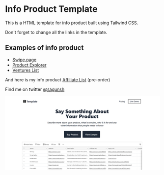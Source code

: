 # Info Product Template

This is a HTML template for info product built using Tailwind CSS.

Don't forget to change all the links in the template.

## Examples of info product

* [Swipe.page](https://www.swipe.page/)
* [Product Explorer](https://productexplorer.io/)
* [Ventures List](https://ventureslist.com/)

And here is my info product [Affiliate List](https://affiliatelist.netlify.app/) (pre-order)

Find me on twitter [@sagunsh](https://twitter.com/sagunsh)

![Info Product Template](sample.png "Info Product Template")